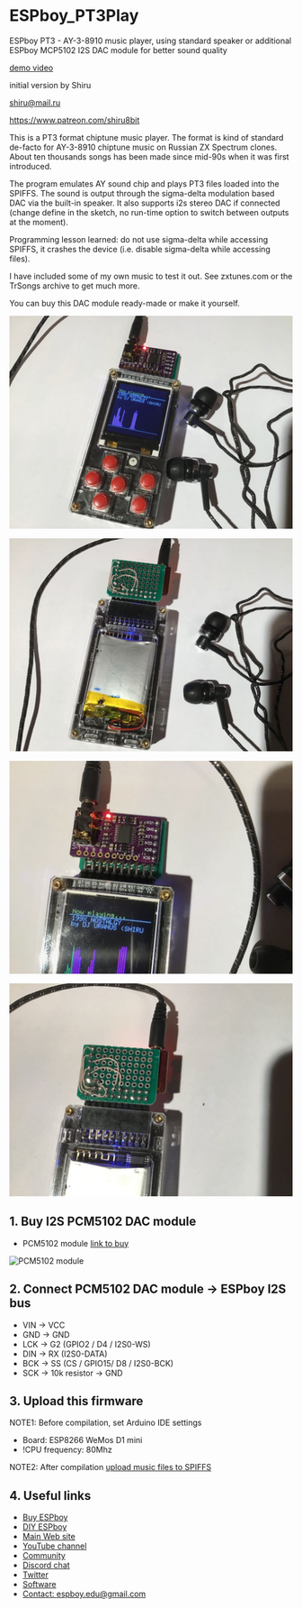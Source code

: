 # ESPboy_PT3Play

ESPboy PT3 - AY-3-8910 music player, using standard speaker or additional ESPboy MCP5102 I2S DAC module for better sound quality

[demo video](https://www.youtube.com/watch?v=zYsDjjNx5j0)


initial version by Shiru

<shiru@mail.ru>

<https://www.patreon.com/shiru8bit>

This is a PT3 format chiptune music player. The format is kind of standard de-facto for AY-3-8910 chiptune music on Russian ZX Spectrum clones. About ten thousands songs has been made since mid-90s when it was first introduced.

The program emulates AY sound chip and plays PT3 files loaded into the SPIFFS. The sound is output through the sigma-delta modulation based DAC via the built-in speaker. It also supports i2s stereo DAC if connected (change define in the sketch, no run-time option to switch between outputs at the moment).

Programming lesson learned: do not use sigma-delta while accessing SPIFFS, it crashes the device (i.e. disable sigma-delta while accessing files).

I have included some of my own music to test it out. See zxtunes.com or the TrSongs archive to get much more.

You can buy this DAC module ready-made or make it yourself.


![1](pics/1_PCM5102.jpg)

![2](pics/2_PCM5102.jpg)

![3](pics/3_PCM5102.jpg)

![4](pics/4_PCM5102.jpg)


## 1. Buy I2S PCM5102 DAC module

-  PCM5102 module [link to buy](https://aliexpress.ru/wholesale?catId=&SearchText=PCM5102)

![PCM5102 module](pics/0_PCM5102.jpg)



## 2. Connect PCM5102 DAC module -> ESPboy I2S bus

- VIN -> VCC
- GND -> GND
- LCK -> G2 (GPIO2 / D4 / I2S0-WS)
- DIN -> RX (I2S0-DATA)
- BCK -> SS (CS / GPIO15/ D8 / I2S0-BCK)
- SCK -> 10k resistor -> GND


## 3. Upload this firmware

NOTE1: Before compilation, set Arduino IDE settings

-  Board:  ESP8266 WeMos D1 mini
-  !CPU frequency: 80Mhz

NOTE2: After compilation [upload music files to SPIFFS](https://randomnerdtutorials.com/install-esp8266-filesystem-uploader-arduino-ide/)


## 4. Useful links

- [Buy ESPboy](https://www.tindie.com/products/23910/)
- [DIY ESPboy](https://easyeda.com/ESPboy)
- [Main Web site](https://www.espboy.com)
- [YouTube channel](https://www.youtube.com/c/ESPboy)
- [Community](https://community.espboy.com)
- [Discord chat](https://discord.gg/kXfDQpX)
- [Twitter](https://twitter.com/ESPboy_edu)
- [Software](https://github.com/ESPboy-edu)
- [Contact: espboy.edu@gmail.com](mailto:espboy.edu@gmail.com)

